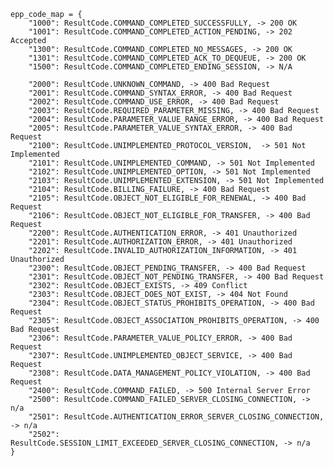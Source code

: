     epp_code_map = {
        "1000": ResultCode.COMMAND_COMPLETED_SUCCESSFULLY, -> 200 OK
        "1001": ResultCode.COMMAND_COMPLETED_ACTION_PENDING, -> 202 Accepted
        "1300": ResultCode.COMMAND_COMPLETED_NO_MESSAGES, -> 200 OK
        "1301": ResultCode.COMMAND_COMPLETED_ACK_TO_DEQUEUE, -> 200 OK
        "1500": ResultCode.COMMAND_COMPLETED_ENDING_SESSION, -> N/A

        "2000": ResultCode.UNKNOWN_COMMAND, -> 400 Bad Request
        "2001": ResultCode.COMMAND_SYNTAX_ERROR, -> 400 Bad Request
        "2002": ResultCode.COMMAND_USE_ERROR, -> 400 Bad Request
        "2003": ResultCode.REQUIRED_PARAMETER_MISSING, -> 400 Bad Request
        "2004": ResultCode.PARAMETER_VALUE_RANGE_ERROR, -> 400 Bad Request
        "2005": ResultCode.PARAMETER_VALUE_SYNTAX_ERROR, -> 400 Bad Request
        "2100": ResultCode.UNIMPLEMENTED_PROTOCOL_VERSION,  -> 501 Not Implemented
        "2101": ResultCode.UNIMPLEMENTED_COMMAND, -> 501 Not Implemented
        "2102": ResultCode.UNIMPLEMENTED_OPTION, -> 501 Not Implemented
        "2103": ResultCode.UNIMPLEMENTED_EXTENSION, -> 501 Not Implemented
        "2104": ResultCode.BILLING_FAILURE, -> 400 Bad Request
        "2105": ResultCode.OBJECT_NOT_ELIGIBLE_FOR_RENEWAL, -> 400 Bad Request
        "2106": ResultCode.OBJECT_NOT_ELIGIBLE_FOR_TRANSFER, -> 400 Bad Request
        "2200": ResultCode.AUTHENTICATION_ERROR, -> 401 Unauthorized
        "2201": ResultCode.AUTHORIZATION_ERROR, -> 401 Unauthorized
        "2202": ResultCode.INVALID_AUTHORIZATION_INFORMATION, -> 401 Unauthorized
        "2300": ResultCode.OBJECT_PENDING_TRANSFER, -> 400 Bad Request
        "2301": ResultCode.OBJECT_NOT_PENDING_TRANSFER, -> 400 Bad Request
        "2302": ResultCode.OBJECT_EXISTS, -> 409 Conflict
        "2303": ResultCode.OBJECT_DOES_NOT_EXIST, -> 404 Not Found
        "2304": ResultCode.OBJECT_STATUS_PROHIBITS_OPERATION, -> 400 Bad Request
        "2305": ResultCode.OBJECT_ASSOCIATION_PROHIBITS_OPERATION, -> 400 Bad Request
        "2306": ResultCode.PARAMETER_VALUE_POLICY_ERROR, -> 400 Bad Request
        "2307": ResultCode.UNIMPLEMENTED_OBJECT_SERVICE, -> 400 Bad Request
        "2308": ResultCode.DATA_MANAGEMENT_POLICY_VIOLATION, -> 400 Bad Request
        "2400": ResultCode.COMMAND_FAILED, -> 500 Internal Server Error
        "2500": ResultCode.COMMAND_FAILED_SERVER_CLOSING_CONNECTION, -> n/a
        "2501": ResultCode.AUTHENTICATION_ERROR_SERVER_CLOSING_CONNECTION, -> n/a
        "2502": ResultCode.SESSION_LIMIT_EXCEEDED_SERVER_CLOSING_CONNECTION, -> n/a
    }